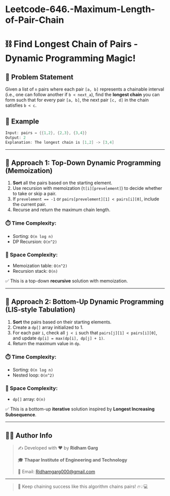 # Leetcode-646.-Maximum-Length-of-Pair-Chain
# ⛓️ Find Longest Chain of Pairs - Dynamic Programming Magic!

## 🧩 Problem Statement

Given a list of `n` pairs where each pair `[a, b]` represents a chainable interval (i.e., one can follow another if `b < next_a`), find the **longest chain** you can form such that for every pair `[a, b]`, the next pair `[c, d]` in the chain satisfies `b < c`.

## 🧪 Example

```cpp
Input: pairs = {{1,2}, {2,3}, {3,4}}
Output: 2
Explanation: The longest chain is [1,2] -> [3,4]
```

---

## 🧠 Approach 1: Top-Down Dynamic Programming (Memoization)

1. **Sort** all the pairs based on the starting element.
2. Use recursion with memoization (`t[i][prevelement]`) to decide whether to take or skip a pair.
3. If `prevelement == -1` or `pairs[prevelement][1] < pairs[i][0]`, include the current pair.
4. Recurse and return the maximum chain length.

### ⏱️ Time Complexity:

* Sorting: `O(n log n)`
* DP Recursion: `O(n^2)`

### 💾 Space Complexity:

* Memoization table: `O(n^2)`
* Recursion stack: `O(n)`

✅ This is a top-down **recursive** solution with memoization.

---

## 🧠 Approach 2: Bottom-Up Dynamic Programming (LIS-style Tabulation)

1. **Sort** the pairs based on their starting elements.
2. Create a `dp[]` array initialized to 1.
3. For each pair `i`, check all `j < i` such that `pairs[j][1] < pairs[i][0]`, and update `dp[i] = max(dp[i], dp[j] + 1)`.
4. Return the maximum value in `dp`.

### ⏱️ Time Complexity:

* Sorting: `O(n log n)`
* Nested loop: `O(n^2)`

### 💾 Space Complexity:

* `dp[]` array: `O(n)`

✅ This is a bottom-up **iterative** solution inspired by **Longest Increasing Subsequence**.

---

## 👨‍💻 Author Info

> ✍️ Developed with ❤️ by **Ridham Garg**
> 
> 🎓 **Thapar Institute of Engineering and Technology**
> 
> 📧 Email: [Ridhamgarg000@gmail.com](mailto:Ridhamgarg000@gmail.com)

---

> 🔗 Keep chaining success like this algorithm chains pairs! 🔥💡💻
